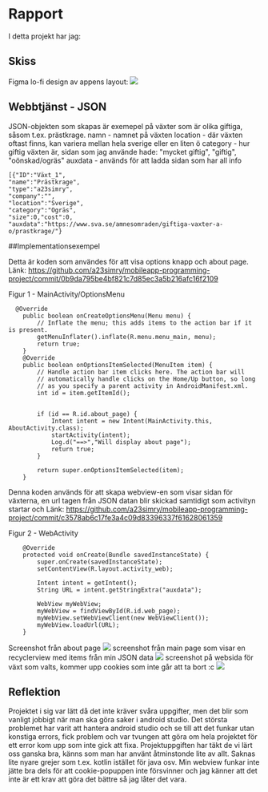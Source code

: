 
# Rapport
I detta projekt har jag:

## Skiss
Figma lo-fi design av appens layout:
![](skissapp.png)

## Webbtjänst - JSON
JSON-objekten som skapas är exemepel på växter som är olika giftiga, såsom t.ex. prästkrage.
namn - namnet på växten
location - där växten oftast finns, kan variera mellan hela sverige eller en liten ö
category - hur giftig växten är, sidan som jag använde hade: "mycket giftig", "giftig", "oönskad/ogräs"
auxdata - används för att ladda sidan som har all info

```
[{"ID":"Växt_1",
"name":"Prästkrage",
"type":"a23simry",
"company":"",
"location":"Sverige",
"category":"Ogräs",
"size":0,"cost":0,
"auxdata":"https://www.sva.se/amnesomraden/giftiga-vaxter-a-o/prastkrage/"}
```

##Implementationsexempel

Detta är koden som användes för att visa options knapp och about page.
Länk: https://github.com/a23simry/mobileapp-programming-project/commit/0b9da795be4bf821c7d85ec3a5b216afc16f2109

Figur 1 - MainActivity/OptionsMenu
```
  @Override
    public boolean onCreateOptionsMenu(Menu menu) {
        // Inflate the menu; this adds items to the action bar if it is present.
        getMenuInflater().inflate(R.menu.menu_main, menu);
        return true;
    }
    @Override
    public boolean onOptionsItemSelected(MenuItem item) {
        // Handle action bar item clicks here. The action bar will
        // automatically handle clicks on the Home/Up button, so long
        // as you specify a parent activity in AndroidManifest.xml.
        int id = item.getItemId();


        if (id == R.id.about_page) {
            Intent intent = new Intent(MainActivity.this, AboutActivity.class);
            startActivity(intent);
            Log.d("==>","Will display about page");
            return true;
        }

        return super.onOptionsItemSelected(item);
    }
```

Denna koden används för att skapa webview-en som visar sidan för växterna, en url tagen från JSON datan blir skickad samtidigt som activityn startar och 
Länk: https://github.com/a23simry/mobileapp-programming-project/commit/c3578ab6c17fe3a4c09d83396337f61628061359

Figur 2 - WebActivity
```
    @Override
    protected void onCreate(Bundle savedInstanceState) {
        super.onCreate(savedInstanceState);
        setContentView(R.layout.activity_web);

        Intent intent = getIntent();
        String URL = intent.getStringExtra("auxdata");

        WebView myWebView;
        myWebView = findViewById(R.id.web_page);
        myWebView.setWebViewClient(new WebViewClient());
        myWebView.loadUrl(URL);
    }
```
Screenshot från about page
![](about.png)
screenshot från main page som visar en recyclerview med items från min JSON data
![](main.png)
screenshot på websida för växt som valts, kommer upp cookies som inte går att ta bort :c
![](website.png)

## Reflektion
Projektet i sig var lätt då det inte kräver svåra uppgifter, men det blir som vanligt jobbigt när man ska göra saker i android studio.
Det största problemet har varit att hantera android studio och se till att det funkar utan konstiga errors, fick problem och var tvungen att göra om hela projektet för ett error kom upp som inte gick att fixa.
Projektuppgiften har täkt de vi lärt oss ganska bra, känns som man har använt åtminstonde lite av allt.
Saknas lite nyare grejer som t.ex. kotlin istället för java osv. 
Min webview funkar inte jätte bra dels för att cookie-popuppen inte försvinner och jag känner att det inte är ett krav att göra det bättre så jag låter det vara.
